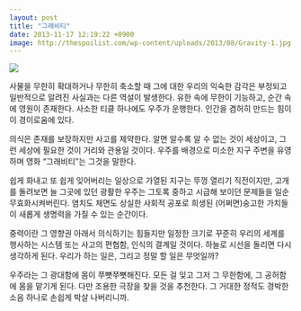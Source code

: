 ```yaml
---
layout: post
title: "그래비티"
date: 2013-11-17 12:19:22 +0900
image: http://thespoilist.com/wp-content/uploads/2013/08/Gravity-1.jpg
---
```


<img src="{{ page.image }}" />

사물을 무한히 확대하거나 무한히 축소할 때 그에 대한 우리의 익숙한 감각은 부정되고 일반적으로 알려진 사실과는 다른 역설이 발생한다. 유한 속에 무한이 기능하고, 순간 속에 영원이 존재한다. 사소한 티클 하나에도 우주가 운행한다. 인간을 겸허히 만드는 힘이 이 경이로움에 있다.

의식은 존재를 보장하지만 사고를 제약한다. 알면 알수록 알 수 없는 것이 세상이고, 그런 세상에 필요한 것이 거리와 관용일 것이다. 우주를 배경으로 미소한 지구 주변을 유영하며 영화 “그래비티”는 그것을 말한다.

쉽게 화내고 또 쉽게 잊어버리는 일상으로 가열된 지구는 뚜껑 열리기 직전이지만, 고개를 돌려보면 늘 그곳에 있던 광활한 우주는 그토록 중하고 시급해 보이던 문제들을 일순 무효화시켜버린다. 염치도 체면도 상실한 사회적 공포로 희생된 (어쩌면)숭고한 가치들이 새롭게 생명력을 가질 수 있는 순간이다.

중력이란 그 영향권 아래서 의식하기는 힘들지만 일정한 크기로 꾸준히 우리의 세계를
행사하는 시스템 또는 사고의 편협함, 인식의 결계일 것이다. 하늘로 시선을 돌리면
다시 생각하게 된다. 우리가 하는 일은, 그리고 정말 할 일은 무엇일까?

우주라는 그 광대함에 몸이 쭈뼛쭈뼛해진다. 모든 걸 잊고 그저 그 무한함에, 그 공허함에 몸을 맡기게 된다. 다만 조용한 극장을 찾을 것을 추천한다. 그 거대한 정적도 경박한 소음 하나로 손쉽게 박살 나버리니까.
